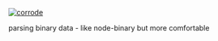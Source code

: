 [![corrode](https://cdn.rawgit.com/screeny05/corrode/master/corrode.svg)]()

parsing binary data - like node-binary but more comfortable
